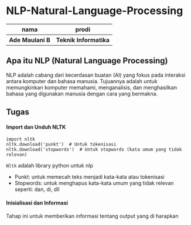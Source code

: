 # NLP-Natural-Language-Processing

<table>
<th>nama</th>
<th>prodi</th>
<tr>
<th>Ade Maulani B</th>
<th>Teknik Informatika</th>
</tr>
</table>

## Apa itu NLP (Natural Language Processing)
NLP adalah cabang dari kecerdasan buatan (AI) yang fokus pada interaksi antara komputer dan bahasa manusia. Tujuannya adalah untuk memungkinkan komputer memahami, menganalisis, dan menghasilkan bahasa yang digunakan manusia dengan cara yang bermakna.

## Tugas
#### Import dan Unduh NLTK
```
import nltk
nltk.download('punkt')  # Untuk tokenisasi
nltk.download('stopwords')  # Untuk stopwords (kata umum yang tidak relevan)
```
`Nltk`
adalah library python untuk nlp
- Punkt: untuk memecah teks menjadi kata-kata atau tokenisasi
- Stopwords: untuk menghapus kata-kata umum yang tidak relevan seperti: dan, di, dll
#### Inisialisasi dan Informasi
Tahap ini untuk memberikan informasi tentang output yang di harapkan

